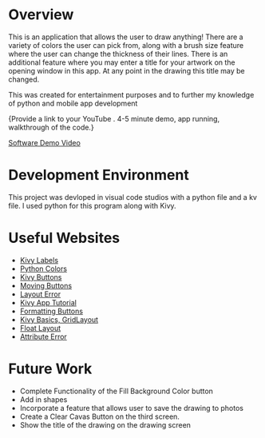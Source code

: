 # Overview

This is an application that allows the user to draw anything! There are a variety of colors the user can pick from, along with a brush size feature where the user can change the thickness of their lines. There is an additional feature where you may enter a title for your artwork on the opening window in this app. At any point in the drawing this title may be changed. 

This was created for entertainment purposes and to further my knowledge of python and mobile app development 

{Provide a link to your YouTube . 4-5 minute demo,  app running, walkthrough of the code.}

[Software Demo Video](http://youtube.link.goes.here)

# Development Environment

This project was devloped in visual code studios with a python file and a kv file.
I used python for this program along with Kivy. 

# Useful Websites

* [Kivy Labels](https://kivy.org/doc/stable/api-kivy.uix.label.html)
* [Python Colors](https://www.webucator.com/article/python-color-constants-module/)
* [Kivy Buttons](https://kivy.org/doc/stable/api-kivy.uix.button.html)
* [Moving Buttons](https://www.codingninjas.com/studio/library/size-and-position-of-a-button)
* [Layout Error](https://stackoverflow.com/questions/71030791/kivy-attributeerror-mylayout-object-has-no-attribute-hint)
* [Kivy App Tutorial](https://www.techwithtim.net/tutorials/python-module-walk-throughs/kivy-tutorial/simple-drawing-app)
* [Formatting Buttons](https://stackoverflow.com/questions/37555377/how-to-set-a-height-to-some-buttons-of-gridlayout-in-kivy-python)
* [Kivy Basics, GridLayout](https://www.google.com/search?q=how+does+kivy+gridlayout+work&oq=how+does+kivy+gridlayout+work&gs_lcrp=EgZjaHJvbWUyBggAEEUYOTIHCAEQIRirAtIBCDQ5MTNqMGo3qAIAsAIA&sourceid=chrome&ie=UTF-8&bshm=rimc/1#fpstate=ive&vld=cid:8e150308,vid:eZzL3Td4o84,st:0)
* [Float Layout](https://kivy.org/doc/stable/api-kivy.uix.floatlayout.html)
* [Attribute Error](https://stackoverflow.com/questions/68489800/attributeerror-windowmanager-object-has-no-attribute-createwindow)

# Future Work

* Complete Functionality of the Fill Background Color button
* Add in shapes
* Incorporate a feature that allows user to save the drawing to photos
* Create a Clear Cavas Button on the third screen. 
* Show the title of the drawing on the drawing screen
